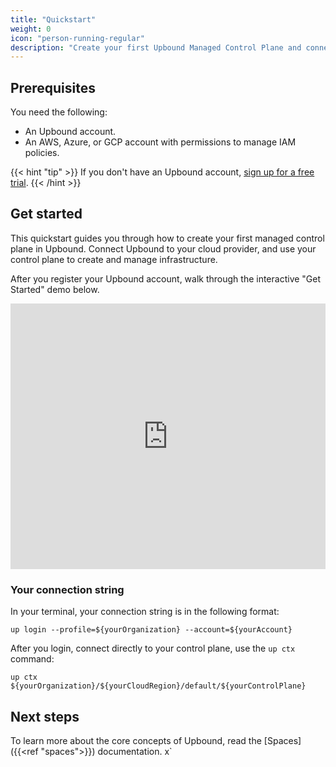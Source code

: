```yaml
---
title: "Quickstart"
weight: 0
icon: "person-running-regular"
description: "Create your first Upbound Managed Control Plane and connect it to your cloud provider."
---
```


## Prerequisites

You need the following:

- An Upbound account.
- An AWS, Azure, or GCP account with permissions to manage IAM policies.

{{< hint "tip" >}}
If you don't have an Upbound account, [sign up for a free trial](https://accounts.upbound.io/register).
{{< /hint >}}

## Get started

This quickstart guides you through how to create your first managed control
plane in Upbound. Connect Upbound to your cloud provider, and use your control plane to create
and manage infrastructure.

After you register your Upbound account, walk through the interactive "Get
Started" demo below.

<div style="position: relative; padding-bottom: calc(76.04621072088725% + 42px); height: 0;"><iframe src="https://app.supademo.com/embed/clvydptrx0ty8phe2252uwuzz" allow="clipboard-write" frameborder="0" webkitallowfullscreen="true" mozallowfullscreen="true" allowfullscreen style="position: absolute; top: 0; left: 0; width: 100%; height: 100%;"></iframe></div>

### Your connection string

In your terminal, your connection string is in the following format:

```shell
up login --profile=${yourOrganization} --account=${yourAccount}
```

After you login, connect directly to your control plane, use the `up ctx` command:

```shell
up ctx ${yourOrganization}/${yourCloudRegion}/default/${yourControlPlane}
```

## Next steps

To learn more about the core concepts of Upbound, read the [Spaces]({{<ref "spaces">}}) documentation.
x`